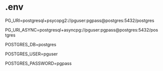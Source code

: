 # .env

PG_URI=postgresql+psycopg2://pguser:pgpass@postgres:5432/postgres

PG_URI_ASYNC=postgresql+asyncpg://pguser:pgpass@postgres:5432/postgres


POSTGRES_DB=postgres

POSTGRES_USER=pguser

POSTGRES_PASSWORD=pgpass
